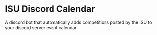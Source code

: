 # ISU Discord Calendar
A discord bot that automatically adds competitions posted by the ISU to your discord server event calendar
